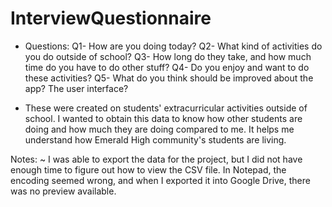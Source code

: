 # InterviewQuestionnaire
- Questions:
Q1- How are you doing today?
Q2- What kind of activities do you do outside of school?
Q3- How long do they take, and how much time do you have to do other stuff?
Q4- Do you enjoy and want to do these activities?
Q5- What do you think should be improved about the app? The user interface?

- These were created on students' extracurricular activities outside of school. I wanted to obtain this data to know how other students are doing and how much they are doing compared to me. It helps me understand how Emerald High community's students are living. 

Notes: 
  ~ I was able to export the data for the project, but I did not have enough time to figure out how to view the CSV file. In Notepad, the encoding seemed wrong, and when I exported it into Google Drive, there was no preview available. 
